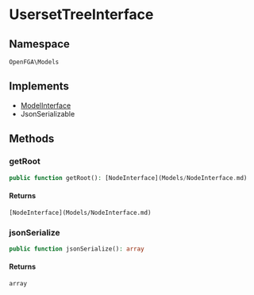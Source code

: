 # UsersetTreeInterface


## Namespace
`OpenFGA\Models`

## Implements
* [ModelInterface](Models/ModelInterface.md)
* JsonSerializable



## Methods
### getRoot


```php
public function getRoot(): [NodeInterface](Models/NodeInterface.md)
```



#### Returns
`[NodeInterface](Models/NodeInterface.md)`

### jsonSerialize


```php
public function jsonSerialize(): array
```



#### Returns
`array`

